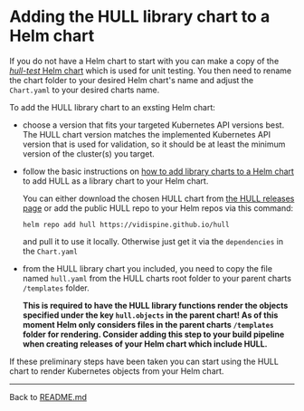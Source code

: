 # Adding the HULL library chart to a Helm chart

If you do not have a Helm chart to start with you can make a copy of the [_hull-test_ Helm chart](./../files/test/HULL/sources/charts/hull-test) which is used for unit testing. You then need to rename the chart folder to your desired Helm chart's name and adjust the `Chart.yaml` to your desired charts name. 

To add the HULL library chart to an exsting Helm chart:

- choose a version that fits your targeted Kubernetes API versions best. The HULL chart version matches the implemented Kubernetes API version that is used for validation, so it should be at least the minimum version of the cluster(s) you target.

- follow the basic instructions on [how to add library charts to a Helm chart](https://helm.sh/docs/topics/library_charts/) to add HULL as a library chart to your Helm chart. 

  You can either download the chosen HULL chart from [the HULL releases page](https://github.com/vidispine/hull/releases) or add the public HULL repo to your Helm repos via this command:

      helm repo add hull https://vidispine.github.io/hull
      
  and pull it to use it locally. Otherwise just get it via the `dependencies` in the `Chart.yaml`
  
- from the HULL library chart you included, you need to copy the file named `hull.yaml` from the HULL charts root folder to your parent charts `/templates` folder. 

  **This is required to have the HULL library functions render the objects specified under the key `hull.objects` in the parent chart! As of this moment Helm only considers files in the parent charts `/templates` folder for rendering. Consider adding this step to your build pipeline when creating releases of your Helm chart which include HULL.**

If these preliminary steps have been taken you can start using the HULL chart to render Kubernetes objects from your Helm chart.

---
Back to [README.md](./../README.md)
